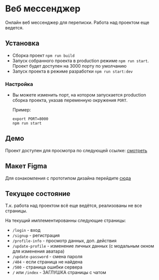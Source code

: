 # Веб мессенджер

Онлайн веб мессенджер для переписки.
Работа над проектом еще ведется.

## Установка

-   Сборка проект `npm run build`
-   Запуск собранного проекта в production режиме `npm run start`. Проект будет доступен на 3000 порту по умолчанию
-   Запуск проекта в режиме разработки `npm run start:dev`

### Настройка

-   Вы можете изменить порт, на котором запускается production сборка проекта, указав переменную окружения `PORT`.

    Пример:

    ```
    export PORT=8000
    npm run start
    ```

## Демо

Проект доступен для просмотра по следующей ссылке: [смотреть](https://angry-curie-385710.netlify.app/)

## Макет Figma

Для ознакомления с прототипом дизайна перейдите [сюда](https://www.figma.com/file/92LBTPELbrLUx1pg1EqUh0/Messenger-My-Copy)

## Текущее состояние

Т.к. работа над проектом всё еще ведётся, реализованы не все страницы.

На текущий имплементированны следующие страницы:

-   `/login` - вход
-   `/signup` - регистрация
-   `/profile-info` - просмотр данных, доп. действия
-   `/update-profile` - изменение личных данных (с модальным окном для изменения аватара)
-   `/update-password` - смена пароля
-   `/404` - если страница не найдена
-   `/500` - страница ошибки сервера
-   `/` или `/index` - ЗАГЛУШКА страницы с чатом
